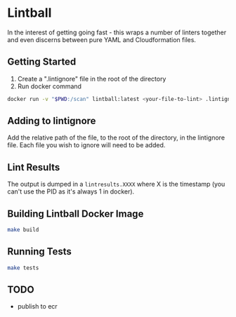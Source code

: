 # Lintball

In the interest of getting going fast - this wraps a number of linters together
and even discerns between pure YAML and Cloudformation files.

## Getting Started

1. Create a ".lintignore" file in the root of the directory
2. Run docker command

```bash
docker run -v "$PWD:/scan" lintball:latest <your-file-to-lint> .lintignore
```

## Adding to lintignore

Add the relative path of the file, to the root of the directory, in the lintignore file. Each file you wish to ignore will need to be added.

## Lint Results
The output is dumped in a `lintresults.XXXX` where X is the timestamp (you
can't use the PID as it's always 1 in docker).

## Building Lintball Docker Image

```bash
make build
```

## Running Tests

```bash
make tests
```

## TODO

- publish to ecr